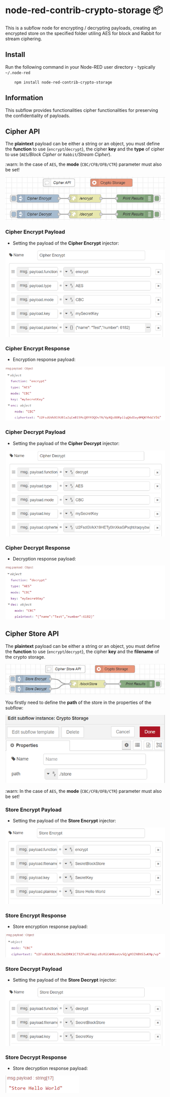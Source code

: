 # node-red-contrib-crypto-storage :package: 

This is a subflow node for encrypting / decrypting payloads, creating an encrypted store on the specified folder utiling AES for block and Rabbit for stream ciphering.

## Install

Run the following command in your Node-RED user directory - typically `~/.node-red`

        npm install node-red-contrib-crypto-storage

## Information
This subflow provides functionalities cipher functionalities for preserving the confidentiality of payloads.

## Cipher API
The __plaintext__ payload can be either a string or an object, you must define the __function__ to use (``encrypt``/``decrypt``), the cipher __key__ and the __type__ of cipher to use (``AES``*/Block Cipher* or ``Rabbit``*/Stream Cipher*).

:warn: In the case of ``AES``, the __mode__ (``CBC/CFB/OFB/CTR``) parameter must also be set!    

![CipherAPI](docs/CipherAPI.PNG)

### Cipher Encrypt Payload
* Setting the payload of the **Cipher Encrypt** injector:

![CE1](docs/CE1.PNG)

### Cipher Encrypt Response
* Encryption response payload:

![CE2](docs/CE2.PNG)

### Cipher Decrypt Payload
* Setting the payload of the **Cipher Decrypt** injector:

![DE1](docs/DE1.PNG)

### Cipher Decrypt Response
* Decryption response payload:

![DE2](docs/DE2.PNG)

## Cipher Store API
The __plaintext__ payload can be either a string or an object, you must define the __function__ to use (``encrypt``/``decrypt``), the cipher __key__ and the __filename__ of the crypto storage. 

![CipherStoreAPI](docs/CipherStoreAPI.PNG)

You firstly need to define the __path__ of the store in the properties of the subflow:

![CSO](docs/CS0.PNG)

:warn: In the case of ``AES``, the __mode__ (``CBC/CFB/OFB/CTR``) parameter must also be set!    

### Store Encrypt Payload
* Setting the payload of the **Store Encrypt** injector:

![CSB1](docs/CSB1.PNG)

### Store Encrypt Response
* Store encryption response payload:

![CSB2](docs/CSB2.PNG)

### Store Decrypt Payload
* Setting the payload of the **Store Decrypt** injector:

![DSB1](docs/DSB1.PNG)

### Store Decrypt Response
* Store decryption response payload:

![DSB2](docs/DSB2.PNG)


